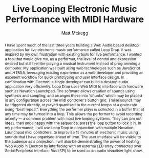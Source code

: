 --- 
  title: "Live Looping Electronic Music Performance with MIDI Hardware" 
  abstract: "I have spent much of the last three years building a Web Audio based desktop application for live electronic music performance called Loop Drop. It was inspired by my own frustration with existing tools for live performance. I wanted a tool that would give me, as a performer, the level of control and expression desired but still feel like playing a musical instrument instead of programming a computer. My application was built using web technologies such as JavaScript and HTML5, leveraging existing experience as a web developer and providing an excellent workflow for quick prototyping and user interface design. In combination with Electron, a single developer can build a desktop audio application very efficiently. Loop Drop uses Web MIDI to interface with hardware such as Novation Launchpad. The software allows creation of sounds using synthesis and sampling, and arranges these into “chunks” which may be placed in any configuration across the midi controller's button grid. These sounds may be triggered directly, or played quantised to the current tempo at a given rate using “beat repeat”. Everything the performer plays is collected in a buffer that at any time may be turned into a loop. This allows the performer to avoid recording anxiety — a common problem with most live looping systems. They can jam out ideas, then once happy with the sequence, press the loop button to lock it in. In my performance, I will use Loop Drop in conjunction with multiple Novation Launchpad midi controllers, to improvise 15 minutes of electronic music using sounds that I have organised ahead of time. The user interface will be visible to the audience as a projection. I will also be demonstrating the power of hosting Web Audio in Electron by interfacing with an external LED array connected over Serial Peripheral Interface Bus (SPI) to be used as an audio visualiser light show." 
  address: "Atlanta, Georgia" 
  author: "Matt Mckegg" 
  booktitle: "Proceedings of the International Web Audio Conference" 
  editor: "Jason Freeman, Alexander Lerch, Matthew Paradis" 
  month: "Proceedings of the International Web Audio Conference"
  pages: "2016" 
  publisher: "Georgia Tech" 
  series: "WAC '16"
  type: "Performance"  
  year: "2016" 
  id: "2016_EA_7" 
  tags: year2016 
  pdflink: /_data/papers/pdf/2016/2016_7.pdf
  ISSN: 2663-5844
---